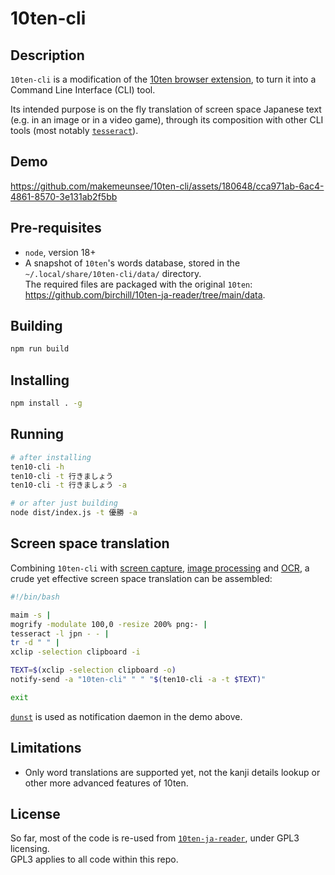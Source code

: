 # 10ten-cli

## Description

`10ten-cli` is a modification of the [10ten browser extension](https://github.com/birchill/10ten-ja-reader/), to turn it into a Command Line Interface (CLI) tool.

Its intended purpose is on the fly translation of screen space Japanese text (e.g. in an image or in a video game), through its composition with other CLI tools (most notably [`tesseract`](https://github.com/tesseract-ocr/tesseract)).

## Demo

https://github.com/makemeunsee/10ten-cli/assets/180648/cca971ab-6ac4-4861-8570-3e131ab2f5bb

## Pre-requisites

* `node`, version 18+
* A snapshot of `10ten`'s words database, stored in the `~/.local/share/10ten-cli/data/` directory.  
The required files are packaged with the original `10ten`: https://github.com/birchill/10ten-ja-reader/tree/main/data.

## Building

```sh
npm run build
```

## Installing

```sh
npm install . -g
```

## Running

```sh
# after installing
ten10-cli -h
ten10-cli -t 行きましょう
ten10-cli -t 行きましょう -a

# or after just building
node dist/index.js -t 優勝 -a
```

## Screen space translation

Combining `10ten-cli` with [screen capture](https://github.com/naelstrof/maim), [image processing](https://imagemagick.org/) and [OCR](https://github.com/tesseract-ocr/tesseract), a crude yet effective screen space translation can be assembled:

```bash
#!/bin/bash

maim -s |
mogrify -modulate 100,0 -resize 200% png:- |
tesseract -l jpn - - |
tr -d " " |
xclip -selection clipboard -i

TEXT=$(xclip -selection clipboard -o)
notify-send -a "10ten-cli" " " "$(ten10-cli -a -t $TEXT)"

exit
```

[`dunst`](https://dunst-project.org/) is used as notification daemon in the demo above.

## Limitations

* Only word translations are supported yet, not the kanji details lookup or other more advanced features of 10ten.

## License

So far, most of the code is re-used from [`10ten-ja-reader`](https://github.com/birchill/10ten-ja-reader), under GPL3 licensing.  
GPL3 applies to all code within this repo.
